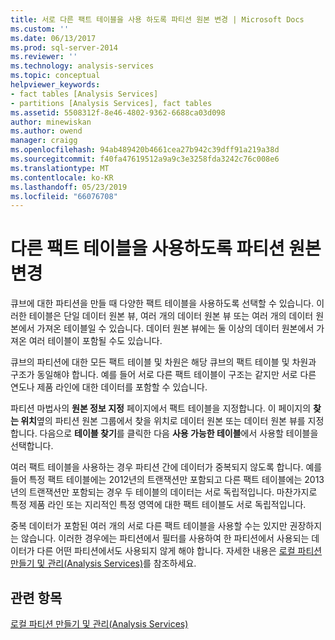 ```yaml
---
title: 서로 다른 팩트 테이블을 사용 하도록 파티션 원본 변경 | Microsoft Docs
ms.custom: ''
ms.date: 06/13/2017
ms.prod: sql-server-2014
ms.reviewer: ''
ms.technology: analysis-services
ms.topic: conceptual
helpviewer_keywords:
- fact tables [Analysis Services]
- partitions [Analysis Services], fact tables
ms.assetid: 5508312f-8e46-4802-9362-6688ca03d098
author: minewiskan
ms.author: owend
manager: craigg
ms.openlocfilehash: 94ab489420b4661cea27b942c39dff91a219a38d
ms.sourcegitcommit: f40fa47619512a9a9c3e3258fda3242c76c008e6
ms.translationtype: MT
ms.contentlocale: ko-KR
ms.lasthandoff: 05/23/2019
ms.locfileid: "66076708"
---
```

# <a name="change-a-partition-source-to-use-a-different-fact-table"></a>다른 팩트 테이블을 사용하도록 파티션 원본 변경
  큐브에 대한 파티션을 만들 때 다양한 팩트 테이블을 사용하도록 선택할 수 있습니다. 이러한 테이블은 단일 데이터 원본 뷰, 여러 개의 데이터 원본 뷰 또는 여러 개의 데이터 원본에서 가져온 테이블일 수 있습니다. 데이터 원본 뷰에는 둘 이상의 데이터 원본에서 가져온 여러 테이블이 포함될 수도 있습니다.  
  
 큐브의 파티션에 대한 모든 팩트 테이블 및 차원은 해당 큐브의 팩트 테이블 및 차원과 구조가 동일해야 합니다. 예를 들어 서로 다른 팩트 테이블이 구조는 같지만 서로 다른 연도나 제품 라인에 대한 데이터를 포함할 수 있습니다.  
  
 파티션 마법사의 **원본 정보 지정** 페이지에서 팩트 테이블을 지정합니다. 이 페이지의 **찾는 위치**옆의 파티션 원본 그룹에서 찾을 위치로 데이터 원본 또는 데이터 원본 뷰를 지정합니다. 다음으로 **테이블 찾기**를 클릭한 다음 **사용 가능한 테이블**에서 사용할 테이블을 선택합니다.  
  
 여러 팩트 테이블을 사용하는 경우 파티션 간에 데이터가 중복되지 않도록 합니다. 예를 들어 특정 팩트 테이블에는 2012년의 트랜잭션만 포함되고 다른 팩트 테이블에는 2013년의 트랜잭션만 포함되는 경우 두 테이블의 데이터는 서로 독립적입니다. 마찬가지로 특정 제품 라인 또는 지리적인 특정 영역에 대한 팩트 테이블도 서로 독립적입니다.  
  
 중복 데이터가 포함된 여러 개의 서로 다른 팩트 테이블을 사용할 수는 있지만 권장하지는 않습니다. 이러한 경우에는 파티션에서 필터를 사용하여 한 파티션에서 사용되는 데이터가 다른 어떤 파티션에서도 사용되지 않게 해야 합니다. 자세한 내용은 [로컬 파티션 만들기 및 관리&#40;Analysis Services&#41;](create-and-manage-a-local-partition-analysis-services.md)를 참조하세요.  
  
## <a name="see-also"></a>관련 항목  
 [로컬 파티션 만들기 및 관리&#40;Analysis Services&#41;](create-and-manage-a-local-partition-analysis-services.md)  
  
  
